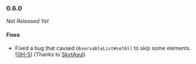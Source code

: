 ### 0.6.0

_Not Released Yet_

#### Fixes

- Fixed a bug that caused `ObservableList#setAll` to skip some elements. [[GH-5](https://github.com/Osmerion/Quitte/issues/5)]
  (Thanks to [SkytAsul](https://github.com/SkytAsul)) 